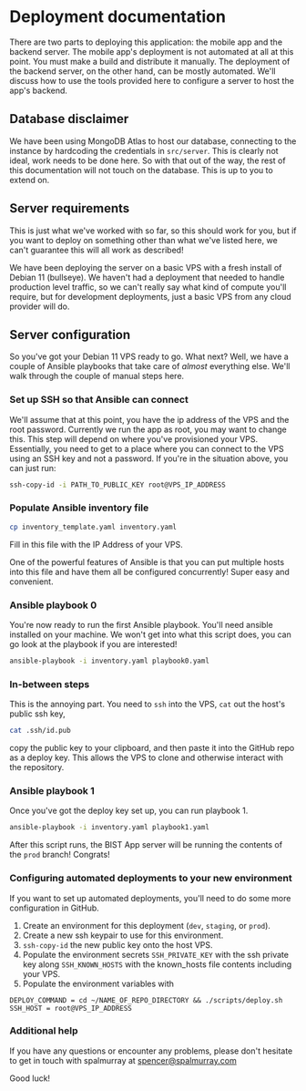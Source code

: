 # Deployment documentation

There are two parts to deploying this application: the mobile app and the backend
server. The mobile app's deployment is not automated at all at this point. You must
make a build and distribute it manually. The deployment of the backend server, 
on the other hand, can be mostly automated. We'll discuss how to use the tools
provided here to configure a server to host the app's backend.

## Database disclaimer

We have been using MongoDB Atlas to host our database, connecting to the instance
by hardcoding the credentials in `src/server`. This is clearly not ideal, work
needs to be done here. So with that out of the way, the
rest of this documentation will not touch on the database. This is up to you
to extend on.

## Server requirements

This is just what we've worked with so far, so this should work for you, but if
you want to deploy on something other than what we've listed here, we can't 
guarantee this will all work as described!

We have been deploying the server on a basic VPS with a fresh install of Debian 
11 (bullseye). We haven't had a deployment that needed to handle production 
level traffic, so we can't really say what kind of compute you'll require, but 
for development deployments, just a basic VPS from any cloud provider will do.

## Server configuration

So you've got your Debian 11 VPS ready to go. What next? Well, we have a couple
of Ansible playbooks that take care of *almost* everything else. We'll walk 
through the couple of manual steps here.


### Set up SSH so that Ansible can connect

We'll assume that at this point, you have the ip address of the VPS and the 
root password. Currently we run the app as root, you may want to change this.
This step will depend on where you've provisioned your VPS. Essentially,
you need to get to a place where you can connect to the VPS using an SSH key
and not a password. If you're in the situation above, you can just run:

```bash
ssh-copy-id -i PATH_TO_PUBLIC_KEY root@VPS_IP_ADDRESS
```

### Populate Ansible inventory file

```bash
cp inventory_template.yaml inventory.yaml
```

Fill in this file with the IP Address of your VPS. 

One of the powerful features
of Ansible is that you can put multiple hosts into this file and have them
all be configured concurrently! Super easy and convenient.

### Ansible playbook 0

You're now ready to run the first Ansible playbook. You'll need ansible
installed on your machine. We won't get into what 
this script does, you can go look at the playbook if you are interested!

```bash
ansible-playbook -i inventory.yaml playbook0.yaml
```

### In-between steps

This is the annoying part. You need to `ssh` into the VPS, `cat` out the 
host's public ssh key,
```bash
cat .ssh/id.pub
```
copy the public key to your clipboard, and then paste it into the GitHub repo
as a deploy key. This allows the VPS to clone and otherwise interact with
the repository.

### Ansible playbook 1

Once you've got the deploy key set up, you can run playbook 1.

```bash
ansible-playbook -i inventory.yaml playbook1.yaml
```

After this script runs, the BIST App server will be running the contents of the
`prod` branch! Congrats!

### Configuring automated deployments to your new environment

If you want to set up automated deployments, you'll need to do some more 
configuration in GitHub.

1. Create an environment for this deployment (`dev`, `staging`, or `prod`).
1. Create a new ssh keypair to use for this environment.
1. `ssh-copy-id` the new public key onto the host VPS.
1. Populate the environment secrets `SSH_PRIVATE_KEY` with the ssh private key along `SSH_KNOWN_HOSTS` with the known_hosts file contents including your VPS.
1. Populate the environment variables with
```
DEPLOY_COMMAND = cd ~/NAME_OF_REPO_DIRECTORY && ./scripts/deploy.sh
SSH_HOST = root@VPS_IP_ADDRESS
```
### Additional help

If you have any questions or encounter any problems, please don't hesitate to
get in touch with spalmurray at spencer@spalmurray.com

Good luck!